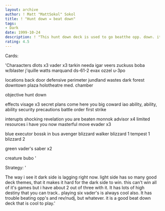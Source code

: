 ```yaml
---
layout: archive
author: ! Matt "MattSokol" Sokol
title: ! "Hunt down = beat down"
tags:
- Dark
date: 1999-10-24
description: ! "This hunt down deck is used to go beatthe opp. down. it can take on almost anydeck, and do well."
rating: 4.5
---
```

Cards: 

'Charaacters
dlots x3
vader x3
tarkin
needa
igar
veers
zuckuss
boba w/blaster
j'quille
watts
marquand
ds-61-2
evax
ozzel
u-3po

locations
back door
defensive perimeter
jundland wastes
dark forest
downtown plaza
holotheatre
med. chamber

objective
hunt down

effects
visage x3
secret plans
come here you big coward
iao
ability, ability, ability
security precautions
battle order
first strike

interupts
shocking revelation
you are beaten
monnok
advisor x4
limited resources
i have you now
masterful move
evader x3

blue
executor
bossk in bus
avenger
blizzard walker
blizzard 1
tempest 1
blizzard 2

green
vader's saber x2

creature
bubo
'

Strategy: '

The way i see it dark side is lagging right now.
light side has so many good deck themes, that
it makes it hard for the dark side to win.
this can't win all of it's games but i have about 2 out
of three with it.
It has lots of high destiny that you can track..
playing six vader's is always cool also.
It has trouble beating opp's and rev/nudj, but whatever.
it is a good beat down deck that is cool to play.'